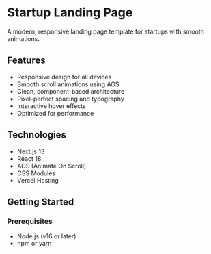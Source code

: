# Startup Landing Page

A modern, responsive landing page template for startups with smooth animations.

## Features

- Responsive design for all devices
- Smooth scroll animations using AOS
- Clean, component-based architecture
- Pixel-perfect spacing and typography
- Interactive hover effects
- Optimized for performance

## Technologies

- Next.js 13
- React 18
- AOS (Animate On Scroll)
- CSS Modules
- Vercel Hosting

## Getting Started

### Prerequisites

- Node.js (v16 or later)
- npm or yarn
